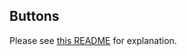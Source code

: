 ## Buttons

Please see [this README](https://github.com/adept-anyball/mod/tree/master/buttons/default) for explanation.
